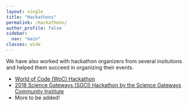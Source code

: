 ```yaml
---
layout: single
title: "Hackathons"
permalink: /hackathons/
author_profile: false
sidebar:
  nav: "main"
classes: wide
---
```


We have also worked with hackathon organizers from several insitutions and helped them succeed in organizing their events.

<ul>
  <li><a href="https://github.com/woc-hack">World of Code (WoC) Hackathon</a></li>
  <li><a href="https://sciencegateways.org/web/wd/hackathon18">2018 Science Gateways (SGCI) Hackathon by the Science Gateways Community Institute</a></li>
  <li>More to be added!
</ul>
<!-- <span style="width: 300px; display:inline-block;">Date</span>
<span style="width: 300px; display:inline-block;">Name</span>
<span style="width: 300px; display:inline-block;">Place</span>
<dl>
  <dd>
    <span style="width: 300px; display:inline-block;">November 1-3, 2019</span>
    <span style="width: 600px; display:inline-block;"><a href="https://github.com/woc-hack">World of Code (WoC) Hackathon</a></span>
    <span style="width: 300px; display:inline-block;">Carnegie Mellon University</span>
  </dd>
  <dd>
    <span style="width: 300px; display:inline-block;">July 23-27, 2018</span>
    <span style="width: 600px; display:inline-block;"><a href="https://sciencegateways.org/web/wd/hackathon18">2018 Science Gateways (SGCI) Hackathon by the Science Gateways Community Institute</a></span>
    <span style="width: 300px; display:inline-block;">Wyndham Grand Pittsburgh</span>
  </dd>
</dl> -->
